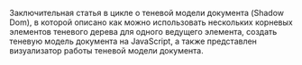 Заключительная статья в цикле о теневой модели документа (Shadow Dom), в которой 
описано как можно использовать нескольких корневых элементов теневого дерева для 
одного ведущего элемента, создать теневую модель документа на JavaScript, а 
также представлен визуализатор работы теневой модели документа. 